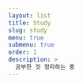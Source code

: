 ```yaml
---
layout: list
title: Study
slug: study
menu: true
submenu: true
order: 1
description: >
  공부한 것 정리하는 중
---
```

